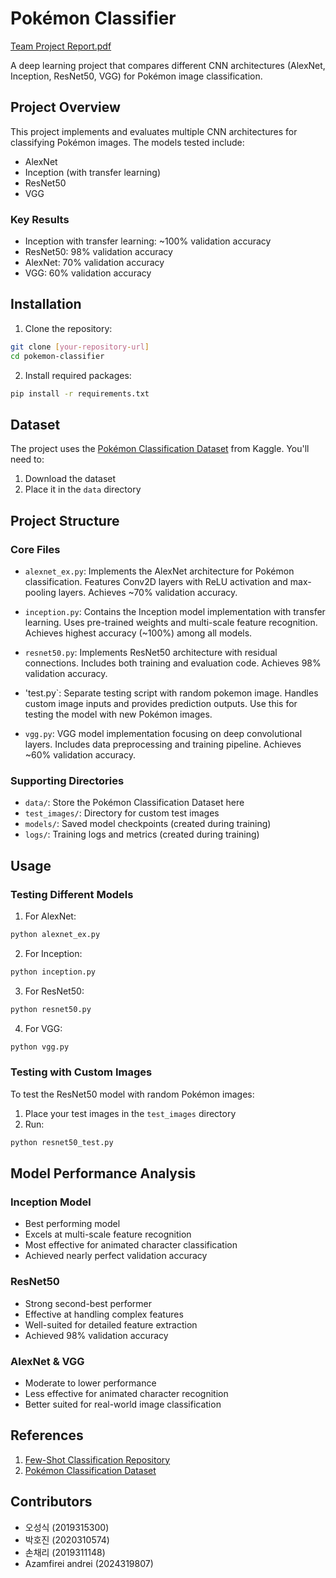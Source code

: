 # Pokémon Classifier
[Team Project Report.pdf](https://github.com/user-attachments/files/18239978/Team.Project.Report.pdf)

A deep learning project that compares different CNN architectures (AlexNet, Inception, ResNet50, VGG) for Pokémon image classification.

## Project Overview

This project implements and evaluates multiple CNN architectures for classifying Pokémon images. The models tested include:
- AlexNet
- Inception (with transfer learning)
- ResNet50 
- VGG

### Key Results
- Inception with transfer learning: ~100% validation accuracy
- ResNet50: 98% validation accuracy
- AlexNet: 70% validation accuracy
- VGG: 60% validation accuracy

## Installation

1. Clone the repository:
```bash
git clone [your-repository-url]
cd pokemon-classifier
```

2. Install required packages:
```bash
pip install -r requirements.txt
```

## Dataset

The project uses the [Pokémon Classification Dataset](https://www.kaggle.com/datasets/lantian773030/pokemonclassification) from Kaggle. You'll need to:
1. Download the dataset
2. Place it in the `data` directory

## Project Structure

### Core Files
- `alexnet_ex.py`: Implements the AlexNet architecture for Pokémon classification. Features Conv2D layers with ReLU activation and max-pooling layers. Achieves ~70% validation accuracy.

- `inception.py`: Contains the Inception model implementation with transfer learning. Uses pre-trained weights and multi-scale feature recognition. Achieves highest accuracy (~100%) among all models.

- `resnet50.py`: Implements ResNet50 architecture with residual connections. Includes both training and evaluation code. Achieves 98% validation accuracy.

- 'test.py`: Separate testing script with random pokemon image. Handles custom image inputs and provides prediction outputs. Use this for testing the model with new Pokémon images.

- `vgg.py`: VGG model implementation focusing on deep convolutional layers. Includes data preprocessing and training pipeline. Achieves ~60% validation accuracy.

### Supporting Directories
- `data/`: Store the Pokémon Classification Dataset here
- `test_images/`: Directory for custom test images
- `models/`: Saved model checkpoints (created during training)
- `logs/`: Training logs and metrics (created during training)

## Usage

### Testing Different Models

1. For AlexNet:
```bash
python alexnet_ex.py
```

2. For Inception:
```bash
python inception.py
```

3. For ResNet50:
```bash
python resnet50.py
```

4. For VGG:
```bash
python vgg.py
```

### Testing with Custom Images

To test the ResNet50 model with random Pokémon images:
1. Place your test images in the `test_images` directory
2. Run:
```bash
python resnet50_test.py
```

## Model Performance Analysis

### Inception Model
- Best performing model
- Excels at multi-scale feature recognition
- Most effective for animated character classification
- Achieved nearly perfect validation accuracy

### ResNet50
- Strong second-best performer
- Effective at handling complex features
- Well-suited for detailed feature extraction
- Achieved 98% validation accuracy

### AlexNet & VGG
- Moderate to lower performance
- Less effective for animated character recognition
- Better suited for real-world image classification

## References

1. [Few-Shot Classification Repository](https://github.com/bochendong/few_shot_classification)
2. [Pokémon Classification Dataset](https://www.kaggle.com/datasets/lantian773030/pokemonclassification)

## Contributors
- 오성식 (2019315300)
- 박호진 (2020310574)
- 손채리 (2019311148)
- Azamfirei andrei (2024319807)
